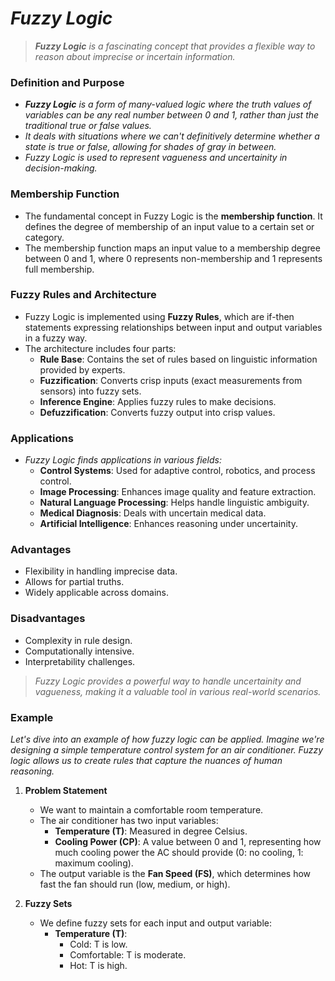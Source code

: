 # _Fuzzy Logic_

> _**Fuzzy Logic** is a fascinating concept that provides a flexible way to reason about imprecise or incertain information._

### Definition and Purpose
- _**Fuzzy Logic** is a form of many-valued logic where the truth values of variables can be any real number between 0 and 1, rather than just the traditional true or false values._
- _It deals with situations where we can't definitively determine whether a state is true or false, allowing for shades of gray in between._
- _Fuzzy Logic is used to represent vagueness and uncertainity in decision-making._

### Membership Function
- The fundamental concept in Fuzzy Logic is the **membership function**. It defines the degree of membership of an input value to a certain set or category.
- The membership function maps an input value to a membership degree between 0 and 1, where 0 represents non-membership and 1 represents full membership.

### Fuzzy Rules and Architecture
- Fuzzy Logic is implemented using **Fuzzy Rules**, which are if-then statements expressing relationships between input and output variables in a fuzzy way.
- The architecture includes four parts:
    - **Rule Base**: Contains the set of rules based on linguistic information provided by experts.
    - **Fuzzification**: Converts crisp inputs (exact measurements from sensors) into fuzzy sets.
    - **Inference Engine**: Applies fuzzy rules to make decisions.
    - **Defuzzification**: Converts fuzzy output into crisp values.
 
### Applications
- _Fuzzy Logic finds applications in various fields:_
    - **Control Systems**: Used for adaptive control, robotics, and process control.
    - **Image Processing**: Enhances image quality and feature extraction.
    - **Natural Language Processing**: Helps handle linguistic ambiguity.
    - **Medical Diagnosis**: Deals with uncertain medical data.
    - **Artificial Intelligence**: Enhances reasoning under uncertainity.
 
### Advantages
- Flexibility in handling imprecise data.
- Allows for partial truths.
- Widely applicable across domains.

### Disadvantages
- Complexity in rule design.
- Computationally intensive.
- Interpretability challenges.

> _Fuzzy Logic provides a powerful way to handle uncertainity and vagueness, making it a valuable tool in various real-world scenarios._

### Example
_Let's dive into an example of how fuzzy logic can be applied. Imagine we're designing a simple temperature control system for an air conditioner. Fuzzy logic allows us to create rules that capture the nuances of human reasoning._

1. **Problem Statement**
    - We want to maintain a comfortable room temperature.
    - The air conditioner has two input variables:
        - **Temperature (T)**: Measured in degree Celsius.
        - **Cooling Power (CP)**: A value between 0 and 1, representing how much cooling power the AC should provide (0: no cooling, 1: maximum cooling).
    - The output variable is the **Fan Speed (FS)**, which determines how fast the fan should run (low, medium, or high).
  
2. **Fuzzy Sets**
    - We define fuzzy sets for each input and output variable:
        - **Temperature (T)**:
            - Cold: T is low.
            - Comfortable: T is moderate.
            - Hot: T is high.
      
